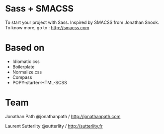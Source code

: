 Sass + SMACSS
==============

To start your project with Sass. Inspired by SMACSS from Jonathan Snook. To know more, go to : http://smacss.com

Based on
==
 - Idiomatic css
 - Boilerplate
 - Normalize.css
 - Compass
 - POPY-starter-HTML-SCSS

Team
==
Jonathan Path @jonathanpath / http://jonathanpath.com

Laurent Sutterlity @sutterlity / http://sutterlity.fr
